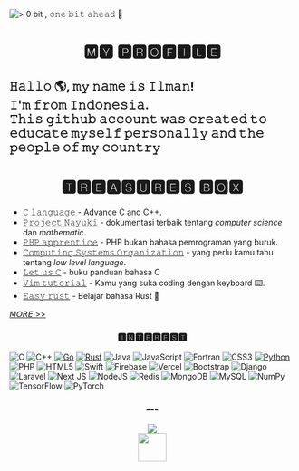 ![> 0 bit , 𝚘𝚗𝚎 𝚋𝚒𝚝 𝚊𝚑𝚎𝚊𝚍 👊](https://pimp-my-readme.webapp.io/pimp-my-readme/wavy-banner?subtitle=%F0%9D%9A%98%F0%9D%9A%97%F0%9D%9A%8E%20%F0%9D%9A%8B%F0%9D%9A%92%F0%9D%9A%9D%20%F0%9D%9A%8A%F0%9D%9A%91%F0%9D%9A%8E%F0%9D%9A%8A%F0%9D%9A%8D%20%F0%9F%91%8A&title=%3E%200%20bit%20)

<h1 align="center">🅼🆈 🅿🆁🅾🅵🅸🅻🅴</h1>

<h2>
  𝙷𝚊𝚕𝚕𝚘 🌎, 𝚖𝚢 𝚗𝚊𝚖𝚎 𝚒𝚜 𝙸𝚕𝚖𝚊𝚗!<br>
𝙸'𝚖 𝚏𝚛𝚘𝚖 <b>𝙸𝚗𝚍𝚘𝚗𝚎𝚜𝚒𝚊</b>.<br>
 𝚃𝚑𝚒𝚜 𝚐𝚒𝚝𝚑𝚞𝚋 𝚊𝚌𝚌𝚘𝚞𝚗𝚝 𝚠𝚊𝚜 𝚌𝚛𝚎𝚊𝚝𝚎𝚍 𝚝𝚘 𝚎𝚍𝚞𝚌𝚊𝚝𝚎 𝚖𝚢𝚜𝚎𝚕𝚏 𝚙𝚎𝚛𝚜𝚘𝚗𝚊𝚕𝚕𝚢 𝚊𝚗𝚍 𝚝𝚑𝚎 𝚙𝚎𝚘𝚙𝚕𝚎 𝚘𝚏 𝚖𝚢 𝚌𝚘𝚞𝚗𝚝𝚛𝚢 
  
</h2>

<h1 align="center">🆃🆁🅴🅰🆂🆄🆁🅴🆂 🅱🅾🆇</h1>

- [𝙲 𝚕𝚊𝚗𝚐𝚞𝚊𝚐𝚎](https://www.avabodh.com/articles/ "𝑡𝑢𝑡𝑜𝑟𝑖𝑎𝑙 (ENG)") - Advance C and C++.
- [𝙿𝚛𝚘𝚓𝚎𝚌𝚝 𝙽𝚊𝚢𝚞𝚔𝚒](https://www.nayuki.io/ "𝑚𝑎𝑡𝑒𝑚𝑎𝑡𝑖𝑘𝑎 𝑑𝑎𝑛 𝑝𝑟𝑜𝑔𝑟𝑎𝑚 /𝑑𝑜𝑘𝑢𝑚𝑒𝑛𝑡𝑎𝑠𝑖 (ENG)") - dokumentasi terbaik tentang *computer science* dan *mathematic*.
- [𝙿𝙷𝙿 𝚊𝚙𝚙𝚛𝚎𝚗𝚝𝚒𝚌𝚎](https://phpapprentice.com/ "𝑏𝑎ℎ𝑎𝑠𝑎 𝑃𝐻𝑃 𝑢𝑛𝑡𝑢𝑘 𝑝𝑒𝑚𝑢𝑙𝑎 (ENG)") - PHP bukan bahasa pemrograman yang buruk.
- [𝙲𝚘𝚖𝚙𝚞𝚝𝚒𝚗𝚐 𝚂𝚢𝚜𝚝𝚎𝚖𝚜 𝙾𝚛𝚐𝚊𝚗𝚒𝚣𝚊𝚝𝚒𝚘𝚗](http://www.cburch.com/books/cpy/#s3 "online book (ENG)") - yang perlu kamu tahu tentang *low level language*.
- [𝙻𝚎𝚝 𝚞𝚜 𝙲](https://web.archive.org/web/20211006163041/http://pdvpmtasgaon.edu.in/uploads/dptcomputer/Let%20us%20c%20-%20yashwantkanetkar.pdf "𝑑𝑜𝑘𝑢𝑚𝑒𝑛𝑡𝑎𝑠𝑖 (ENG)") - buku panduan bahasa C
- [𝚅𝚒𝚖 𝚝𝚞𝚝𝚘𝚛𝚒𝚊𝚕](https://danielmiessler.com/study/vim/ "𝑐𝑜𝑑𝑒 𝑒𝑑𝑖𝑡𝑜𝑟 𝑠ℎ𝑜𝑟𝑡𝑐𝑢𝑡 (ENG)") - Kamu yang suka coding dengan keyboard ⌨️.
- [𝙴𝚊𝚜𝚢 𝚛𝚞𝚜𝚝](https://github.com/Fattah25/easy-rust-indonesia "𝑟𝑒𝑝𝑜 𝑟𝑢𝑠𝑡 𝑡𝑢𝑡𝑜𝑟𝑖𝑎𝑙 (IND)") - Belajar bahasa Rust 🦀


[𝘔𝘖𝘙𝘌 >>]()

<h3 align="center">🅸🅽🆃🅴🆁🅴🆂🆃</h3>

![C](https://img.shields.io/badge/c-%2300599C.svg?style=for-the-badge&logo=c&logoColor=white) 
![C++](https://img.shields.io/badge/c++-%2300599C.svg?style=for-the-badge&logo=c%2B%2B&logoColor=white) 
[![Go](https://img.shields.io/badge/go-%2300ADD8.svg?style=for-the-badge&logo=go&logoColor=white)](https://go.dev/) 
[![Rust](https://img.shields.io/badge/rust-%23000000.svg?style=for-the-badge&logo=rust&logoColor=white)](https://www.rust-lang.org/)
![Java](https://img.shields.io/badge/java-%23ED8B00.svg?style=for-the-badge&logo=java&logoColor=white) 
![JavaScript](https://img.shields.io/badge/javascript-%23323330.svg?style=for-the-badge&logo=javascript&logoColor=%23F7DF1E) 
![Fortran](https://img.shields.io/badge/Fortran-%23734F96.svg?style=for-the-badge&logo=fortran&logoColor=white) 
![CSS3](https://img.shields.io/badge/css3-%231572B6.svg?style=for-the-badge&logo=css3&logoColor=white) 
[![Python](https://img.shields.io/badge/python-3670A0?style=for-the-badge&logo=python&logoColor=ffdd54 "𝑝𝑦-𝑠𝑐𝑟𝑖𝑝𝑡 (𝑛𝑒𝑤 𝑓𝑟𝑎𝑚𝑒𝑤𝑜𝑟𝑘 𝑓𝑜𝑟 𝑓𝑟𝑜𝑛𝑡-𝑒𝑛𝑑)")](https://pyscript.net/) 
![PHP](https://img.shields.io/badge/php-%23777BB4.svg?style=for-the-badge&logo=php&logoColor=white) 
![HTML5](https://img.shields.io/badge/html5-%23E34F26.svg?style=for-the-badge&logo=html5&logoColor=white) 
![Swift](https://img.shields.io/badge/swift-F54A2A?style=for-the-badge&logo=swift&logoColor=white) 
![Firebase](https://img.shields.io/badge/firebase-%23039BE5.svg?style=for-the-badge&logo=firebase) 
![Vercel](https://img.shields.io/badge/vercel-%23000000.svg?style=for-the-badge&logo=vercel&logoColor=white) 
![Bootstrap](https://img.shields.io/badge/bootstrap-%23563D7C.svg?style=for-the-badge&logo=bootstrap&logoColor=white) 
![Django](https://img.shields.io/badge/django-%23092E20.svg?style=for-the-badge&logo=django&logoColor=white) 
![Laravel](https://img.shields.io/badge/laravel-%23FF2D20.svg?style=for-the-badge&logo=laravel&logoColor=white) 
![Next JS](https://img.shields.io/badge/Next-black?style=for-the-badge&logo=next.js&logoColor=white) 
![NodeJS](https://img.shields.io/badge/node.js-6DA55F?style=for-the-badge&logo=node.js&logoColor=white) 
![Redis](https://img.shields.io/badge/redis-%23DD0031.svg?style=for-the-badge&logo=redis&logoColor=white) 
![MongoDB](https://img.shields.io/badge/MongoDB-%234ea94b.svg?style=for-the-badge&logo=mongodb&logoColor=white) 
![MySQL](https://img.shields.io/badge/mysql-%2300f.svg?style=for-the-badge&logo=mysql&logoColor=white) 
![NumPy](https://img.shields.io/badge/numpy-%23013243.svg?style=for-the-badge&logo=numpy&logoColor=white) 
![TensorFlow](https://img.shields.io/badge/TensorFlow-%23FF6F00.svg?style=for-the-badge&logo=TensorFlow&logoColor=white) 
![PyTorch](https://img.shields.io/badge/PyTorch-%23EE4C2C.svg?style=for-the-badge&logo=PyTorch&logoColor=white)

<!--![HTML_CSS_Python_GoLang_MongoDB_JavaScript_Java_](https://pimp-my-readme.webapp.io/pimp-my-readme/technology?technology=HTML_CSS_Python_GoLang_MongoDB_JavaScript)-->


<h3 align="center">---</h3>

<div align="center">
<a href="https://ko-fi.com/https://ko-fi.com/procrast29479"><img src="https://img.shields.io/badge/Ko--fi-F16061?style=for-the-badge&logo=ko-fi&logoColor=white"></a><br>   
<a href="https://zink.tips/becon" title="𝑎𝑛𝑑𝑎 𝑝𝑒𝑟𝑙𝑢 𝑎𝑘𝑢𝑛 𝑧𝑖𝑛𝑘 𝑢𝑛𝑡𝑢𝑘 𝑚𝑒𝑚𝑏𝑒𝑟𝑖𝑘𝑎𝑛 𝑡𝑖𝑝."><img src="https://lh3.googleusercontent.com/a/AATXAJxi0iDV5blQVOKqExqfF8wMohiwOdRap2O8p6px=s96-c" width="50px"></a>
</div>

